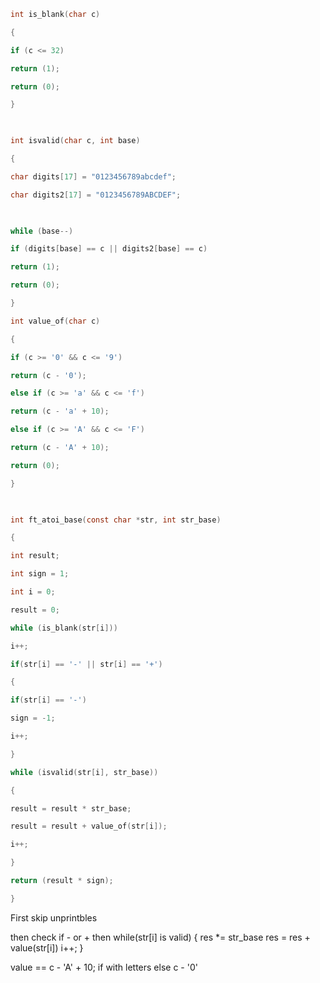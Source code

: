```c
int is_blank(char c)

{

if (c <= 32)

return (1);

return (0);

}

  

int isvalid(char c, int base)

{

char digits[17] = "0123456789abcdef";

char digits2[17] = "0123456789ABCDEF";

  

while (base--)

if (digits[base] == c || digits2[base] == c)

return (1);

return (0);

}

int value_of(char c)

{

if (c >= '0' && c <= '9')

return (c - '0');

else if (c >= 'a' && c <= 'f')

return (c - 'a' + 10);

else if (c >= 'A' && c <= 'F')

return (c - 'A' + 10);

return (0);

}

  

int ft_atoi_base(const char *str, int str_base)

{

int result;

int sign = 1;

int i = 0;

result = 0;

while (is_blank(str[i]))

i++;

if(str[i] == '-' || str[i] == '+')

{

if(str[i] == '-')

sign = -1;

i++;

}

while (isvalid(str[i], str_base))

{

result = result * str_base;

result = result + value_of(str[i]);

i++;

}

return (result * sign);

}
```


First skip unprintbles

then check if - or +
then while(str\[i] is valid)
{
res \*=  str_base
res = res + value(str\[i])
i++;
}


value == c - 'A' + 10;
if with letters 
else
c - '0'